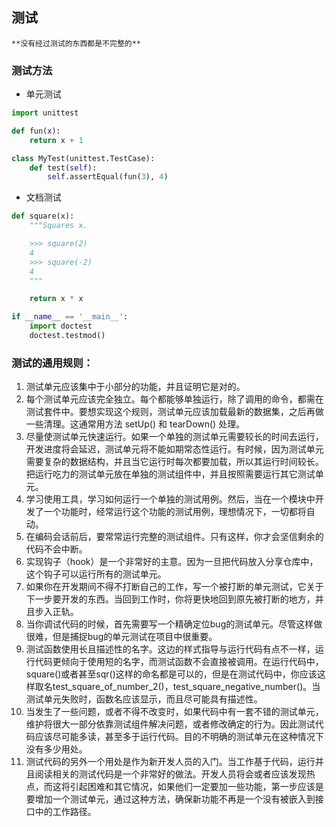 ## 测试

	**没有经过测试的东西都是不完整的**
	
### 测试方法
* 单元测试

```python
import unittest

def fun(x):
    return x + 1

class MyTest(unittest.TestCase):
    def test(self):
        self.assertEqual(fun(3), 4)
```

* 文档测试

```python
def square(x):
    """Squares x.

    >>> square(2)
    4
    >>> square(-2)
    4
    """

    return x * x

if __name__ == '__main__':
    import doctest
    doctest.testmod()
```


### 测试的通用规则：
1. 测试单元应该集中于小部分的功能，并且证明它是对的。
2. 每个测试单元应该完全独立。每个都能够单独运行，除了调用的命令，都需在测试套件中。要想实现这个规则，测试单元应该加载最新的数据集，之后再做一些清理。这通常用方法 setUp() 和 tearDown() 处理。
3. 尽量使测试单元快速运行。如果一个单独的测试单元需要较长的时间去运行，开发进度将会延迟，测试单元将不能如期常态性运行。有时候，因为测试单元需要复杂的数据结构，并且当它运行时每次都要加载，所以其运行时间较长。把运行吃力的测试单元放在单独的测试组件中，并且按照需要运行其它测试单元。
4. 学习使用工具，学习如何运行一个单独的测试用例。然后，当在一个模块中开发了一个功能时，经常运行这个功能的测试用例，理想情况下，一切都将自动。
5. 在编码会话前后，要常常运行完整的测试组件。只有这样，你才会坚信剩余的代码不会中断。
6. 实现钩子（hook）是一个非常好的主意。因为一旦把代码放入分享仓库中，这个钩子可以运行所有的测试单元。
7. 如果你在开发期间不得不打断自己的工作，写一个被打断的单元测试，它关于下一步要开发的东西。当回到工作时，你将更快地回到原先被打断的地方，并且步入正轨。
8. 当你调试代码的时候，首先需要写一个精确定位bug的测试单元。尽管这样做很难，但是捕捉bug的单元测试在项目中很重要。
9. 测试函数使用长且描述性的名字。这边的样式指导与运行代码有点不一样，运行代码更倾向于使用短的名字，而测试函数不会直接被调用。在运行代码中，square()或者甚至sqr()这样的命名都是可以的，但是在测试代码中，你应该这样取名test_square_of_number_2()，test_square_negative_number()。当测试单元失败时，函数名应该显示，而且尽可能具有描述性。
10. 当发生了一些问题，或者不得不改变时，如果代码中有一套不错的测试单元，维护将很大一部分依靠测试组件解决问题，或者修改确定的行为。因此测试代码应该尽可能多读，甚至多于运行代码。目的不明确的测试单元在这种情况下没有多少用处。
11. 测试代码的另外一个用处是作为新开发人员的入门。当工作基于代码，运行并且阅读相关的测试代码是一个非常好的做法。开发人员将会或者应该发现热点，而这将引起困难和其它情况，如果他们一定要加一些功能，第一步应该是要增加一个测试单元，通过这种方法，确保新功能不再是一个没有被嵌入到接口中的工作路径。
